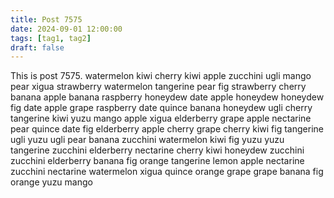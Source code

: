 ```yaml
---
title: Post 7575
date: 2024-09-01 12:00:00
tags: [tag1, tag2]
draft: false
---
```

This is post 7575.
watermelon
kiwi
cherry
kiwi
apple
zucchini
ugli
mango
pear
xigua
strawberry
watermelon
tangerine
pear
fig
strawberry
cherry
banana
apple
banana
raspberry
honeydew
date
apple
honeydew
honeydew
fig
date
apple
grape
raspberry
date
quince
banana
honeydew
ugli
cherry
tangerine
kiwi
yuzu
mango
apple
xigua
elderberry
grape
apple
nectarine
pear
quince
date
fig
elderberry
apple
cherry
grape
cherry
kiwi
fig
tangerine
ugli
yuzu
ugli
pear
banana
zucchini
watermelon
kiwi
fig
yuzu
yuzu
tangerine
zucchini
elderberry
nectarine
cherry
kiwi
honeydew
zucchini
zucchini
elderberry
banana
fig
orange
tangerine
lemon
apple
nectarine
zucchini
nectarine
watermelon
xigua
quince
orange
grape
grape
banana
fig
orange
yuzu
mango
